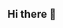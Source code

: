 ## Hi there 👋

<!--
# Olá, eu sou a Maria Clara 👋

## Sobre mim  
Sou estudante de Análise e Desenvolvimento de Sistemas na Universidade Veiga de Almeida, atualmente no 3º período. Tenho paixão por tecnologia e programação, e estou sempre buscando aprender e crescer na área.

## Cursos e certificações  
- Algoritmo e Lógica de Programação  
- HTML, CSS, JavaScript (curso da Angela Yu)  
- Pacote Office (Fundação Bradesco)  
- Inglês técnico (nível intermediário)

## Habilidades técnicas  
- Linguagens: HTML, CSS, JavaScript, Python, SQL  
- Ferramentas: Git, GitHub, VS Code ,  
- Banco de dados: MySQL, PostgreSQL  
- Metodologias ágeis: Scrum (básico)  
- Outros: Microsoft Office, Power BI (básico)

## Contato  
- LinkedIn: [https://www.linkedin.com/in/mariaclarabacasi/](https://www.linkedin.com/in/mariaclarabacasi/)  
- Email: clasilbap@outlook.com
-->
